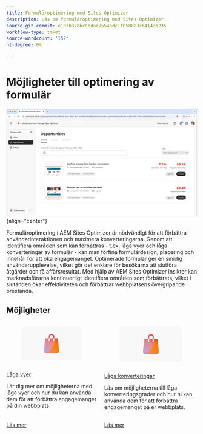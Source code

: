 ```yaml
---
title: Formuläroptimering med Sites Optimizer
description: Läs om formuläroptimering med Sites Optimizer.
source-git-commit: e103b37bbc0bdae7554bdc1f058083c64143a235
workflow-type: tm+mt
source-wordcount: '152'
ht-degree: 0%

---
```



# Möjligheter till optimering av formulär

![Formuläroptimeringsmöjligheter](./assets/form-optimization/hero.png){align="center"}

Formuläroptimering i AEM Sites Optimizer är nödvändigt för att förbättra användarinteraktionen och maximera konverteringarna. Genom att identifiera områden som kan förbättras - t.ex. låga vyer och låga konverteringar av formulär - kan man förfina formulärdesign, placering och innehåll för att öka engagemanget. Optimerade formulär ger en smidig användarupplevelse, vilket gör det enklare för besökarna att slutföra åtgärder och få affärsresultat. Med hjälp av AEM Sites Optimizer insikter kan marknadsförarna kontinuerligt identifiera områden som förbättrats, vilket i slutänden ökar effektiviteten och förbättrar webbplatsens övergripande prestanda.

## Möjligheter

<!-- CARDS
 
* ../documentation/opportunities/low-views.md
  {title=Low views}
  {image=../assets/common/card-bag.png}
* ../documentation/opportunities/low-conversions.md
  {title=Low conversions}
  {image=../assets/common/card-bag.png}

--->
<!-- START CARDS HTML - DO NOT MODIFY BY HAND -->
<div class="columns">
    <div class="column is-half-tablet is-half-desktop is-one-third-widescreen" aria-label="Low views">
        <div class="card" style="height: 100%; display: flex; flex-direction: column; height: 100%;">
            <div class="card-image">
                <figure class="image x-is-16by9">
                    <a href="../documentation/opportunities/low-views.md" title="Låga vyer" target="_blank" rel="referrer">
                        <img class="is-bordered-r-small" src="../assets/common/card-bag.png" alt="Låga vyer"
                             style="width: 100%; aspect-ratio: 16 / 9; object-fit: cover; overflow: hidden; display: block; margin: auto;">
                    </a>
                </figure>
            </div>
            <div class="card-content is-padded-small" style="display: flex; flex-direction: column; flex-grow: 1; justify-content: space-between;">
                <div class="top-card-content">
                    <p class="headline is-size-6 has-text-weight-bold">
                        <a href="../documentation/opportunities/low-views.md" target="_blank" rel="referrer" title="Låga vyer">Låga vyer</a>
                    </p>
                    <p class="is-size-6">Lär dig mer om möjligheterna med låga vyer och hur du kan använda dem för att förbättra engagemanget på din webbplats.</p>
                </div>
                <a href="../documentation/opportunities/low-views.md" target="_blank" rel="referrer" class="spectrum-Button spectrum-Button--outline spectrum-Button--primary spectrum-Button--sizeM" style="align-self: flex-start; margin-top: 1rem;">
                    <span class="spectrum-Button-label has-no-wrap has-text-weight-bold">Läs mer</span>
                </a>
            </div>
        </div>
    </div>
    <div class="column is-half-tablet is-half-desktop is-one-third-widescreen" aria-label="Low conversions">
        <div class="card" style="height: 100%; display: flex; flex-direction: column; height: 100%;">
            <div class="card-image">
                <figure class="image x-is-16by9">
                    <a href="../documentation/opportunities/low-conversions.md" title="Låga konverteringar" target="_blank" rel="referrer">
                        <img class="is-bordered-r-small" src="../assets/common/card-bag.png" alt="Låga konverteringar"
                             style="width: 100%; aspect-ratio: 16 / 9; object-fit: cover; overflow: hidden; display: block; margin: auto;">
                    </a>
                </figure>
            </div>
            <div class="card-content is-padded-small" style="display: flex; flex-direction: column; flex-grow: 1; justify-content: space-between;">
                <div class="top-card-content">
                    <p class="headline is-size-6 has-text-weight-bold">
                        <a href="../documentation/opportunities/low-conversions.md" target="_blank" rel="referrer" title="Låga konverteringar">Låga konverteringar</a>
                    </p>
                    <p class="is-size-6">Läs om möjligheterna till låga konverteringsgrader och hur ni kan använda dem för att förbättra engagemanget på er webbplats.</p>
                </div>
                <a href="../documentation/opportunities/low-conversions.md" target="_blank" rel="referrer" class="spectrum-Button spectrum-Button--outline spectrum-Button--primary spectrum-Button--sizeM" style="align-self: flex-start; margin-top: 1rem;">
                    <span class="spectrum-Button-label has-no-wrap has-text-weight-bold">Läs mer</span>
                </a>
            </div>
        </div>
    </div>
</div>
<!-- END CARDS HTML - DO NOT MODIFY BY HAND -->
